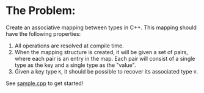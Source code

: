 # The Problem:
Create an associative mapping between types in C++. This mapping should have the following properties:
1. All operations are resolved at compile time.
2. When the mapping structure is created, it will be given a set of pairs, where each pair is an entry in the map. Each pair will consist of a single type as the key and a single type as the "value".
3. Given a key type `K`, it should be possible to recover its associated type `V`.

See [sample.cpp](https://github.com/grenewode/grenewodes_programming_puzzlers/blob/master/001/sample.cpp) to get started!
